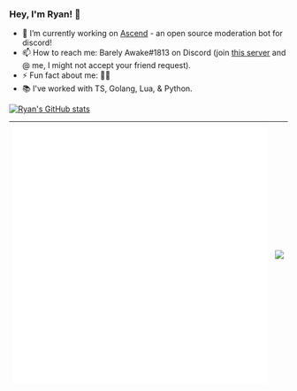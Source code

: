 ### Hey, I'm Ryan! 👋

- 🔭 I’m currently working on [Ascend](https://github.com/Barely-Awake/ascend) - an open source moderation bot for
  discord!
- 📫 How to reach me: Barely Awake#1813 on Discord (join [this server](https://discord.gg/PpdbKXKgT3) and @ me, I might
  not accept your friend request).
- ⚡ Fun fact about me: 🏳️‍🌈
- 📚 I've worked with TS, Golang, Lua, & Python.
  <img src="https://komarev.com/ghpvc/?username=Barely-Awake&color=64DFDF" alt="">

[![Ryan's GitHub stats](https://github-readme-stats.vercel.app/api?username=Barely-Awake&count_private=true&show_icons=true&theme=github_dark)](https://github.com/anuraghazra/github-readme-stats)

| <img align="center" src="/github-metrics.svg" alt="Barely-Awake's GitHub Stats" /> | <a href="https://github.com/anuraghazra/github-readme-stats"><img align="center" src="https://github-readme-stats.vercel.app/api/top-langs/?username=barely-awake&show_icons=true&title_color=64DFDF&icon_color=64DFDF&text_color=fff&bg_color=151515" /></a> |
|------------------------------------------------------------------------------------|---------------------------------------------------------------------------------------------------------------------------------------------------------------------------------------------------------------------------------------------------------------|
